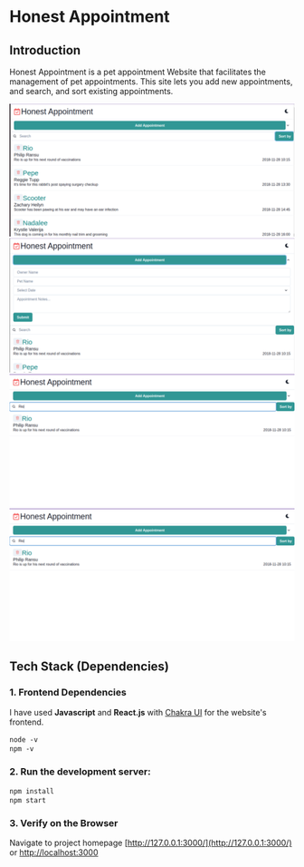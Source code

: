# Honest Appointment

## Introduction

Honest Appointment is a pet appointment Website that facilitates the management of pet appointments. This site lets you add new appointments, and search, and sort existing appointments.

![alt text](./imgs/honest-appointment-home.png)
![alt text](./imgs/add-appointment.png)
![alt text](./imgs/Search.png)
![alt text](./imgs/Search.png)

## Tech Stack (Dependencies)

### 1. Frontend Dependencies

I have used **Javascript** and **React.js** with [Chakra UI](https://chakra-ui.com/) for the website's frontend.

```
node -v
npm -v
```

### 2. **Run the development server:**

```
npm install
npm start
```

### 3. **Verify on the Browser**<br>

Navigate to project homepage [http://127.0.0.1:3000/](http://127.0.0.1:3000/) or [http://localhost:3000](http://localhost:3000)
